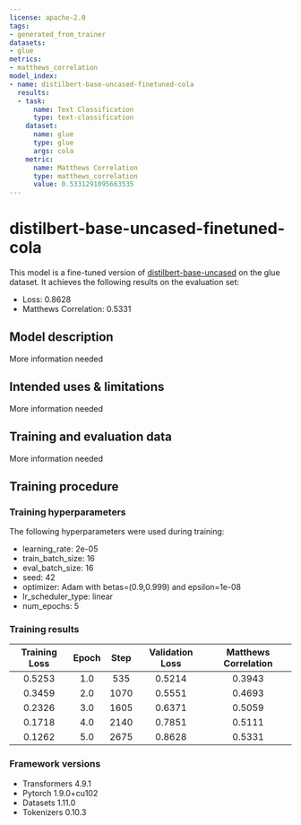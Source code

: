 ```yaml
---
license: apache-2.0
tags:
- generated_from_trainer
datasets:
- glue
metrics:
- matthews_correlation
model_index:
- name: distilbert-base-uncased-finetuned-cola
  results:
  - task:
      name: Text Classification
      type: text-classification
    dataset:
      name: glue
      type: glue
      args: cola
    metric:
      name: Matthews Correlation
      type: matthews_correlation
      value: 0.5331291095663535
---
```


<!-- This model card has been generated automatically according to the information the Trainer had access to. You
should probably proofread and complete it, then remove this comment. -->

# distilbert-base-uncased-finetuned-cola

This model is a fine-tuned version of [distilbert-base-uncased](https://huggingface.co/distilbert-base-uncased) on the glue dataset.
It achieves the following results on the evaluation set:
- Loss: 0.8628
- Matthews Correlation: 0.5331

## Model description

More information needed

## Intended uses & limitations

More information needed

## Training and evaluation data

More information needed

## Training procedure

### Training hyperparameters

The following hyperparameters were used during training:
- learning_rate: 2e-05
- train_batch_size: 16
- eval_batch_size: 16
- seed: 42
- optimizer: Adam with betas=(0.9,0.999) and epsilon=1e-08
- lr_scheduler_type: linear
- num_epochs: 5

### Training results

| Training Loss | Epoch | Step | Validation Loss | Matthews Correlation |
|:-------------:|:-----:|:----:|:---------------:|:--------------------:|
| 0.5253        | 1.0   | 535  | 0.5214          | 0.3943               |
| 0.3459        | 2.0   | 1070 | 0.5551          | 0.4693               |
| 0.2326        | 3.0   | 1605 | 0.6371          | 0.5059               |
| 0.1718        | 4.0   | 2140 | 0.7851          | 0.5111               |
| 0.1262        | 5.0   | 2675 | 0.8628          | 0.5331               |


### Framework versions

- Transformers 4.9.1
- Pytorch 1.9.0+cu102
- Datasets 1.11.0
- Tokenizers 0.10.3

